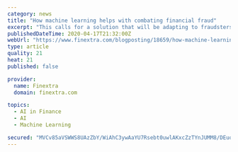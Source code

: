 ```yaml
---
category: news
title: "How machine learning helps with combating financial fraud"
excerpt: "This calls for a solution that will be adapting to fraudsters’ ever-changing tactics and increasing complexity of financial cybercrimes. For this reason, data science consultants turn to machine learning (ML) solutions to automate ... while also saving human effort. Many payment services don’t have access to any customer data, which is ..."
publishedDateTime: 2020-04-17T21:32:00Z
webUrl: "https://www.finextra.com/blogposting/18659/how-machine-learning-helps-with-combating-financial-fraud"
type: article
quality: 21
heat: 21
published: false

provider:
  name: Finextra
  domain: finextra.com

topics:
  - AI in Finance
  - AI
  - Machine Learning

secured: "MVCv85aVSWWS8UAzZbY/WiAhC3ywAaYU7Rsebt0uwlAKxcZzTYnJUMM8/DEuou6Hc3jrMoUlwfOqyUyfYK5qvcPDkKtfxIW4xCjNxE5ymJATNcTAa8CO/FtNbiQdpYQmYRHNR/sZjuxg77u/VRBHXbDHqD+NwOMqm5w4+Y6E3od2p7cHw77YHlBRfbfbn7mFCnNHpobcuo63tJdyIMiS93JGPTppeKRS37BiOvevf/CMKZwx5yb4IgcRVpXHfBvk8KZvhrVHLcuW0tPeUdE32CIYHdYo0UUjDYhHxCBBFCZwrlkpsScMf+6TyBo2E7WjGmr//k0qyft5/irq8GHiPEw4H7DD6ScFPNzYPrMRW+IRllyyG7694Pl+JBkwg2dDMqCc7d/oTNb3OFW84DE3zbGy2tFe+tymH4oUEntBfovRPtw0FqvSXKKnSu+mJNCxm99NfcexHlLRPTVQCvqYo+iCHkcAFKRocmEbCjynExQ=;vuCpRLmbix1A9xo6gExN2w=="
---
```


